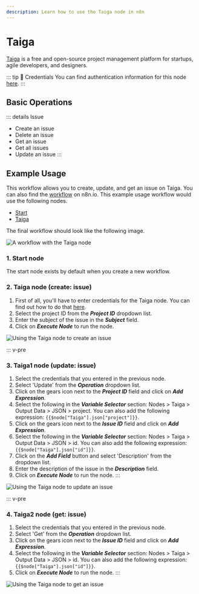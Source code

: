 ```yaml
---
description: Learn how to use the Taiga node in n8n
---
```


# Taiga

[Taiga](https://www.taiga.io/) is a free and open-source project management platform for startups, agile developers, and designers.

::: tip 🔑 Credentials
You can find authentication information for this node [here](../../../credentials/Taiga/README.md).
:::

## Basic Operations

::: details Issue
- Create an issue
- Delete an issue
- Get an issue
- Get all issues
- Update an issue
:::


## Example Usage

This workflow allows you to create, update, and get an issue on Taiga. You can also find the [workflow](https://n8n.io/workflows/685) on n8n.io. This example usage workflow would use the following nodes.
- [Start](../../core-nodes/Start/README.md)
- [Taiga]()

The final workflow should look like the following image.

![A workflow with the Taiga node](./workflow.png)

### 1. Start node

The start node exists by default when you create a new workflow.


### 2. Taiga node (create: issue)

1. First of all, you'll have to enter credentials for the Taiga node. You can find out how to do that [here](../../../credentials/Taiga/README.md).
2. Select the project ID from the ***Project ID*** dropdown list.
3. Enter the subject of the issue in the ***Subject*** field.
4. Click on ***Execute Node*** to run the node.

![Using the Taiga node to create an issue](./Taiga_node.png)


::: v-pre
### 3. Taiga1 node (update: issue)

1. Select the credentials that you entered in the previous node.
2. Select 'Update' from the ***Operation*** dropdown list.
3. Click on the gears icon next to the ***Project ID*** field and click on ***Add Expression***.
4. Select the following in the ***Variable Selector*** section: Nodes > Taiga > Output Data > JSON > project. You can also add the following expression: `{{$node["Taiga"].json["project"]}}`.
5. Click on the gears icon next to the ***Issue ID*** field and click on ***Add Expression***.
6. Select the following in the ***Variable Selector*** section: Nodes > Taiga > Output Data > JSON > id. You can also add the following expression: `{{$node["Taiga"].json["id"]}}`.
7. Click on the ***Add Field*** button and select 'Description' from the dropdown list.
8. Enter the description of the issue in the ***Description*** field.
9. Click on ***Execute Node*** to run the node.
:::

![Using the Taiga node to update an issue](./Taiga1_node.png)


::: v-pre
### 4. Taiga2 node (get: issue)

1. Select the credentials that you entered in the previous node.
2. Select 'Get' from the ***Operation*** dropdown list.
3. Click on the gears icon next to the ***Issue ID*** field and click on ***Add Expression***.
4. Select the following in the ***Variable Selector*** section: Nodes > Taiga > Output Data > JSON > id. You can also add the following expression: `{{$node["Taiga"].json["id"]}}`.
5. Click on ***Execute Node*** to run the node.
:::

![Using the Taiga node to get an issue](./Taiga2_node.png)
